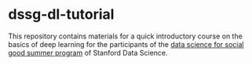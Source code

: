 # dssg-dl-tutorial

This repository contains materials for a quick introductory course on the basics of deep learning for the participants of the [data science for social good summer program](https://datascience.stanford.edu/programs/data-science-social-good-summer-program) of Stanford Data Science.